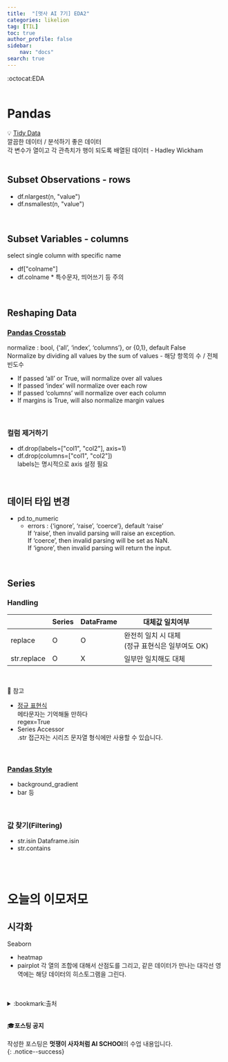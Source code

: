 ```yaml
---
title:  "[멋사 AI 7기] EDA2"
categories: likelion
tag: [TIL]
toc: true
author_profile: false
sidebar:
    nav: "docs"
search: true
---
```


:octocat:EDA<br>
<br>

# Pandas

:bulb: [Tidy Data](https://vita.had.co.nz/papers/tidy-data.pdf)<br>
깔끔한 데이터 / 분석하기 좋은 데이터<br>
각 변수가 열이고 각 관측치가 행이 되도록 배열된 데이터 - Hadley Wickham<br>
<br>

## Subset Observations - rows
- df.nlargest(n, "value")
- df.nsmallest(n, "value")<br>
<br>

## Subset Variables - columns
select single column with specific name
- df["colname"]<br>
- df.colname    * 특수문자, 띄어쓰기 등 주의<br>
<br>

## Reshaping Data

### [Pandas Crosstab](https://pandas.pydata.org/docs/reference/api/pandas.crosstab.html)
normalize : bool, {‘all’, ‘index’, ‘columns’}, or {0,1}, default False<br>
Normalize by dividing all values by the sum of values - 해당 항목의 수 / 전체 빈도수<br>
- If passed ‘all’ or True, will normalize over all values
- If passed ‘index’ will normalize over each row
- If passed ‘columns’ will normalize over each column
- If margins is True, will also normalize margin values<br>
<br>

### 컬럼 제거하기
- df.drop(labels=["col1", "col2"], axis=1)<br>
- df.drop(columns=["col1", "col2"])<br>
labels는 명시적으로 axis 설정 필요<br>
<br>

## 데이터 타입 변경
- pd.to_numeric
	- errors : {‘ignore’, ‘raise’, ‘coerce’}, default ‘raise’<br>
	If ‘raise’, then invalid parsing will raise an exception.<br>
	If ‘coerce’, then invalid parsing will be set as NaN.<Br>
	If ‘ignore’, then invalid parsing will return the input.<br>
<br>

## Series

### Handling

||Series|DataFrame|대체값 일치여부|
|---|---|---|---|
|replace|O|O|완전히 일치 시 대체 <br> (정규 표현식은 일부여도 OK)|
|str.replace|O|X|일부만 일치해도 대체|

<br>

:pushpin: 참고<br>
- [정규 표현식](https://ko.wikipedia.org/wiki/%EC%A0%95%EA%B7%9C_%ED%91%9C%ED%98%84%EC%8B%9D)<br>
메타문자는 기억해둘 만하다<br>
regex=True<br>
- Series Accessor<br>
.str 접근자는 시리즈 문자열 형식에만 사용할 수 있습니다.<br>
<br>

### [Pandas Style](https://pandas.pydata.org/docs/reference/style.html)
- background_gradient
- bar 등<br>
<br>

### 값 찾기(Filtering)
- str.isin    Dataframe.isin
- str.contains<br>
<br>
<br>

# 오늘의 이모저모

## 시각화
Seaborn
- heatmap
- pairplot
각 열의 조합에 대해서 산점도를 그리고, 같은 데이터가 만나는 대각선 영역에는 해당 데이터의 히스토그램을 그린다.<br>
<br>
<br>

<details>
<summary>:bookmark:출처</summary>

- Tidy Data<br>
https://vita.had.co.nz/papers/tidy-data.pdf<br>
- Pandas Cheat Sheet<br>
https://pandas.pydata.org/Pandas_Cheat_Sheet.pdf<br>
- Pandas Crosstab<br>
https://pandas.pydata.org/docs/reference/api/pandas.crosstab.html<br>
- 정규 표현식<br>
https://ko.wikipedia.org/wiki/%EC%A0%95%EA%B7%9C_%ED%91%9C%ED%98%84%EC%8B%9D<br>
- Pandas Style<br>
https://pandas.pydata.org/docs/reference/style.html<br>
- pairplot<br>
https://velog.io/@addison/%EB%8D%B0%EC%9D%B4%ED%84%B0-%EB%B6%84%EC%84%9D-3-7-%ED%83%90%EC%83%89%EC%A0%81-%EB%8D%B0%EC%9D%B4%ED%84%B0-%EB%B6%84%EC%84%9D-%EC%83%81%EA%B4%80%EA%B4%80%EA%B3%84-%EB%B6%84%EC%84%9D<br>
</details>
<br>


:mortar_board:**포스팅 공지** <br><br>
작성한 포스팅은 **멋쟁이 사자처럼 AI SCHOOl**의 수업 내용입니다.<br>
{: .notice--success}








